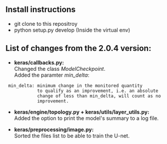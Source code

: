 ## Install instructions
* git clone to this repositroy
* python setup.py develop (Inside the virtual env)

## List of changes from the 2.0.4 version:

* **keras/callbacks.py:** <br />
Changed the class _ModelCheckpoint_. <br />
Added the paramter _min_delta_:
```
 min_delta: minimum change in the monitored quantity
            to qualify as an improvement, i.e. an absolute
            change of less than min_delta, will count as no
            improvement.
```


* **keras/engine/topology.py + keras/utils/layer_utils.py:**  <br />
Added the option to print the model's summary to a log file.


* **keras/preprocessing/image.py:** <br />
Sorted the files list to be able to train the U-net.
